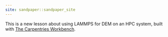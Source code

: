 ```yaml
---
site: sandpaper::sandpaper_site
---
```


This is a new lesson about using LAMMPS for DEM on an HPC system, built with [The Carpentries Workbench][workbench].

[workbench]: https://carpentries.github.io/sandpaper-docs
